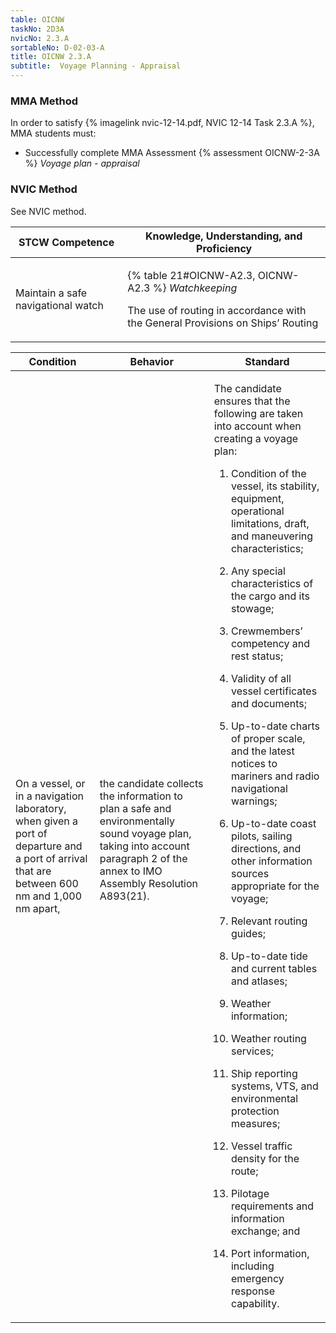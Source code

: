```yaml
---
table: OICNW
taskNo: 2D3A
nvicNo: 2.3.A 
sortableNo: D-02-03-A
title: OICNW 2.3.A 
subtitle:  Voyage Planning - Appraisal
---
```



### MMA Method

In order to satisfy  {% imagelink nvic-12-14.pdf, NVIC 12-14 Task 2.3.A %}, MMA students must:

* Successfully complete MMA Assessment {% assessment OICNW-2-3A %} *Voyage plan - appraisal*


### NVIC Method

<a onclick="togglevisibility('nvic_methods')" >See NVIC method.</a>

<div id='nvic_methods' class='hide'>

<table>
<thead>
<tr>
<th class='forty'> STCW Competence </th>
<th class='sixty'> Knowledge, Understanding, and Proficiency </th>
</tr>
</thead>




<tbody>
<tr><td markdown='1'>

Maintain a safe navigational watch

</td><td markdown='1'>

{% table 21#OICNW-A2.3, OICNW-A2.3 %} *Watchkeeping*

The use of routing in accordance with the General Provisions on Ships’ Routing

</td></tr>


</tbody>
</table>


<table>
<thead>
<tr><th class='twenty'>  Condition </th><th class='twenty'> Behavior </th><th  class='sixty'>Standard </th></tr>
</thead>
<tbody >



<tr><td markdown='1'>

On a vessel, or in a navigation laboratory, when given a port of departure and a port of arrival that are between 600 nm and 1,000 nm apart,

</td><td markdown='1'>

the candidate collects the information to plan a safe and environmentally sound voyage plan, taking into account paragraph 2 of the annex to IMO Assembly Resolution A893(21).

<br>

<div class="tooltip" markdown='1'>



</div>


</td><td markdown='1'>

The candidate ensures that the following are taken into account when creating a voyage plan:

1. Condition of the vessel, its stability, equipment, operational limitations, draft, and maneuvering characteristics;

2. Any special characteristics of the cargo and its stowage;

3. Crewmembers’ competency and rest status;

4. Validity of all vessel certificates and documents;

5. Up-to-date charts of proper scale, and the latest notices to mariners and radio navigational warnings;

6. Up-to-date coast pilots, sailing directions, and other information sources appropriate for the voyage;

7. Relevant routing guides;

8. Up-to-date tide and current tables and atlases;

9. Weather information;

10. Weather routing services;

11. Ship reporting systems, VTS, and environmental protection measures;

12. Vessel traffic density for the route;

13. Pilotage requirements and information exchange; and

14. Port information, including emergency response capability.

</td></tr>
</tbody>
</table>
</div>
